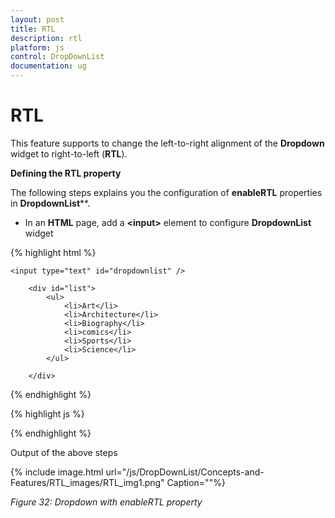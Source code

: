 ```yaml
---
layout: post
title: RTL
description: rtl
platform: js
control: DropDownList
documentation: ug
---
```


# RTL

This feature supports to change the left-to-right alignment of the **Dropdown** widget to right-to-left (**RTL**). 

**Defining the RTL property**

The following steps explains you the configuration of **enableRTL** properties in **DropdownList****.

* In an **HTML** page, add a **&lt;input&gt;** element to configure **DropdownList** widget


{% highlight html %}

    <input type="text" id="dropdownlist" />

        <div id="list">
            <ul>
                <li>Art</li>
                <li>Architecture</li>
                <li>Biography</li>
                <li>comics</li>
                <li>Sports</li>
                <li>Science</li>
            </ul>

        </div>

{% endhighlight %}

{% highlight js %}

<script type="text/javascript">
   // Initialize the control in JavaScript
   $(function () {
            $('#dropdownlist').ejDropDownList({
                targetID: "list",
                enableRTL:true
            });
       }); 
</script>

{% endhighlight %}

Output of the above steps


{% include image.html url="/js/DropDownList/Concepts-and-Features/RTL_images/RTL_img1.png" Caption=""%}

_Figure 32: Dropdown with enableRTL property_  

